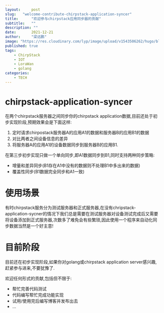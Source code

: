```yaml
---
layout:     post 
slug:   "welcome-contribute-chirpstack-application-syncer"
title:      "欢迎参与chirpstack应用同步器的贡献"
subtitle:   ""
description: ""  
date:       2021-12-21
author:     "梁远鹏"
image: "https://res.cloudinary.com/lyp/image/upload/v1543506262/hugo/blog.github.io/apache-rocketMQ-introduction/7046d2bf0d97278682129887309cc1a6.jpg"
published: true
tags: 
    - ChirpStack
    - IOT
    - LoraWan
    - golang
categories: 
    - TECH
---  
```


# chirpstack-application-syncer
在两个chirpstack服务器之间同步你的chirpstack application数据,目前还处于初步实现阶段,预期效果会是下面这样:  

1. 定时请求chirpostack服务器A的应用A1的数据和服务器B的应用B1的数据  
2. 对比两者之间设备信息的差异  
3. 将服务器A的应用A1的设备数据同步到服务器B的应用B1.  

在第三步初步实现只做一个单向同步,即A1数据同步到B1,同时支持两种同步策略:  

- 增量和差异同步(B1存在A1中没有的数据则不处理B1中多出来的数据) 
- 覆盖性同步(B1数据完全同步和A1一致)

# 使用场景  

有时chirpstack服务分为测试服务器和正式服务器,在没有chripstack-application-sycner的情况下我们总是需要在测试服务器对设备测试完成后又需要将设备添加到正式服务器,次数多了难免会有些繁琐,因此使用一个程序来自动化同步数据当然是一个好主意!  

# 目前阶段  

目前还在初步实现阶段,如果你对golang或chirpstack application server感兴趣,赶紧参与进来,不要犹豫了.  

欢迎任何形式的贡献,包括但不限于:  

- 帮忙完善代码测试
- 代码编写帮忙完成功能实现  
- 试用/使用完后编写博客并发布出去
- ...